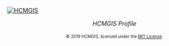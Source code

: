 [![HCMGIS](https://github.com/YoussefRaafatNasry/portfolYOU/blob/master/docs/header.png?raw=true)](https://hcmgis.github.io/profile/)

<div align="center">
    <i>HCMGIS Profile</i><br><br>
</div>

<div align="center">
    <sub><sup>© 2019 HCMGIS, licensed under the <a href="./LICENSE">MIT License</a>.</sup></sub>
</div>
